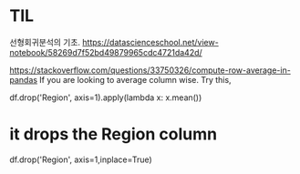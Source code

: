 
# TIL


선형회귀분석의 기초.
https://datascienceschool.net/view-notebook/58269d7f52bd49879965cdc4721da42d/


https://stackoverflow.com/questions/33750326/compute-row-average-in-pandas
If you are looking to average column wise. Try this,

df.drop('Region', axis=1).apply(lambda x: x.mean())

# it drops the Region column
df.drop('Region', axis=1,inplace=True)